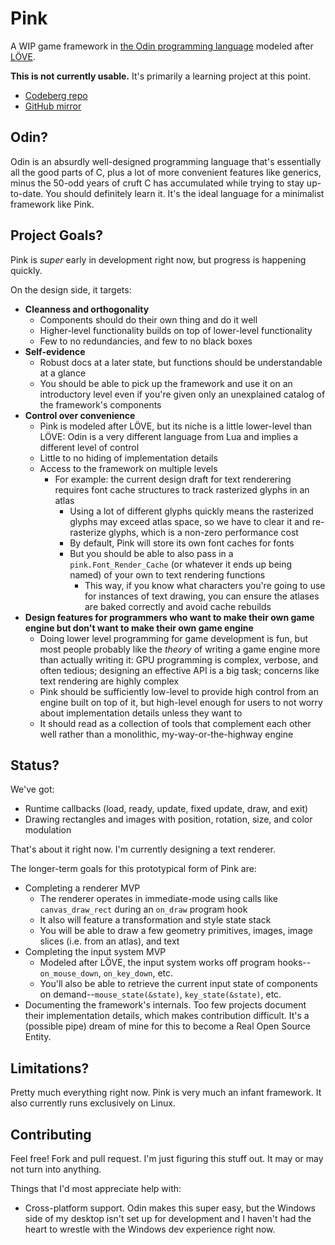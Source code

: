 # Pink

A WIP game framework in [the Odin programming language](https://odin-lang.org) modeled after [LÖVE](https://love2d.org).

**This is not currently usable.** It's primarily a learning project at this point.

* [Codeberg repo](https://codeberg.org/spindlebink/pink)
* [GitHub mirror](https://github.com/spindlebink/pink)

## Odin?

Odin is an absurdly well-designed programming language that's essentially all the good parts of C, plus a lot of more convenient features like generics, minus the 50-odd years of cruft C has accumulated while trying to stay up-to-date. You should definitely learn it. It's the ideal language for a minimalist framework like Pink.

## Project Goals?

Pink is *super* early in development right now, but progress is happening quickly.

On the design side, it targets:

* **Cleanness and orthogonality**
  * Components should do their own thing and do it well
  * Higher-level functionality builds on top of lower-level functionality
  * Few to no redundancies, and few to no black boxes
* **Self-evidence**
  * Robust docs at a later state, but functions should be understandable at a glance
  * You should be able to pick up the framework and use it on an introductory level even if you're given only an unexplained catalog of the framework's components
* **Control over convenience**
  * Pink is modeled after LÖVE, but its niche is a little lower-level than LÖVE: Odin is a very different language from Lua and implies a different level of control
  * Little to no hiding of implementation details
  * Access to the framework on multiple levels
    * For example: the current design draft for text renderering requires font cache structures to track rasterized glyphs in an atlas
      * Using a lot of different glyphs quickly means the rasterized glyphs may exceed atlas space, so we have to clear it and re-rasterize glyphs, which is a non-zero performance cost
      * By default, Pink will store its own font caches for fonts
      * But you should be able to also pass in a `pink.Font_Render_Cache` (or whatever it ends up being named) of your own to text rendering functions
        * This way, if you know what characters you're going to use for instances of text drawing, you can ensure the atlases are baked correctly and avoid cache rebuilds
* **Design features for programmers who want to make their own game engine but don't want to make their own game engine**
  * Doing lower level programming for game development is fun, but most people probably like the *theory* of writing a game engine more than actually writing it: GPU programming is complex, verbose, and often tedious; designing an effective API is a big task; concerns like text rendering are highly complex
  * Pink should be sufficiently low-level to provide high control from an engine built on top of it, but high-level enough for users to not worry about implementation details unless they want to
  * It should read as a collection of tools that complement each other well rather than a monolithic, my-way-or-the-highway engine

## Status?

We've got:

* Runtime callbacks (load, ready, update, fixed update, draw, and exit)
* Drawing rectangles and images with position, rotation, size, and color modulation

That's about it right now. I'm currently designing a text renderer.

The longer-term goals for this prototypical form of Pink are:

* Completing a renderer MVP
  * The renderer operates in immediate-mode using calls like `canvas_draw_rect` during an `on_draw` program hook
  * It also will feature a transformation and style state stack
  * You will be able to draw a few geometry primitives, images, image slices (i.e. from an atlas), and text
* Completing the input system MVP
  * Modeled after LÖVE, the input system works off program hooks--`on_mouse_down`, `on_key_down`, etc.
  * You'll also be able to retrieve the current input state of components on demand--`mouse_state(&state)`, `key_state(&state)`, etc.
* Documenting the framework's internals. Too few projects document their implementation details, which makes contribution difficult. It's a (possible pipe) dream of mine for this to become a Real Open Source Entity.

## Limitations?

Pretty much everything right now. Pink is very much an infant framework. It also currently runs exclusively on Linux.

## Contributing

Feel free! Fork and pull request. I'm just figuring this stuff out. It may or may not turn into anything.

Things that I'd most appreciate help with:
* Cross-platform support. Odin makes this super easy, but the Windows side of my desktop isn't set up for development and I haven't had the heart to wrestle with the Windows dev experience right now.
